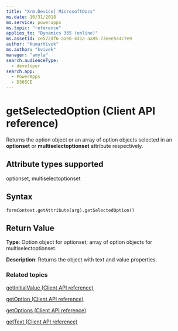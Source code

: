 ```yaml
---
title: "Xrm.Device| MicrosoftDocs"
ms.date: 10/31/2018
ms.service: powerapps
ms.topic: "reference"
applies_to: "Dynamics 365 (online)"
ms.assetid: ce572df6-aae6-431a-aa95-73eee544c7e9
author: "KumarVivek"
ms.author: "kvivek"
manager: "amyla"
search.audienceType: 
  - developer
search.app: 
  - PowerApps
  - D365CE
---
```

# getSelectedOption (Client API reference)



Returns the option object or an array of option objects selected in an **optionset** or **multiselectoptionset** attribute respectively. 

## Attribute types supported

optionset, multiselectoptionset

## Syntax

`formContext.getAttribute(arg).getSelectedOption()`

## Return Value

**Type**: Option object for optionset; array of option objects for multiselectoptionset. 

**Description**: Returns the object with text and value properties.

### Related topics
[getInitialValue (Client API reference)](getInitialValue.md)

[getOption (Client API reference)](getOption.md)

[getOptions (Client API reference)](getOptions.md)

[getText (Client API reference)](getText.md)

